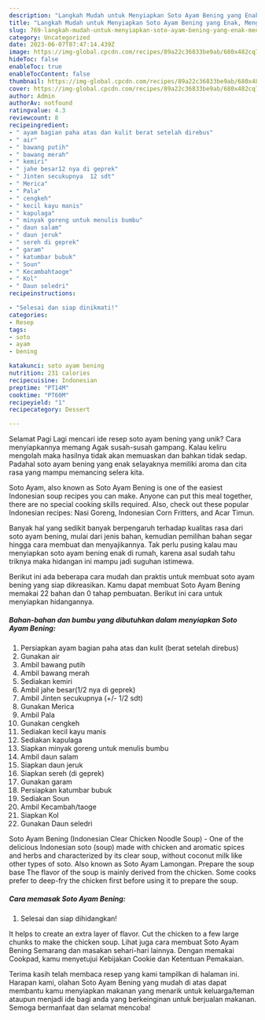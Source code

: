 ```yaml
---
description: "Langkah Mudah untuk Menyiapkan Soto Ayam Bening yang Enak, Mengugah Selera"
title: "Langkah Mudah untuk Menyiapkan Soto Ayam Bening yang Enak, Mengugah Selera"
slug: 769-langkah-mudah-untuk-menyiapkan-soto-ayam-bening-yang-enak-mengugah-selera
category: Uncategorized
date: 2023-06-07T07:47:14.439Z
image: https://img-global.cpcdn.com/recipes/89a22c36833be9ab/680x482cq70/soto-ayam-bening-foto-resep-utama.jpg
hideToc: false
enableToc: true
enableTocContent: false
thumbnail: https://img-global.cpcdn.com/recipes/89a22c36833be9ab/680x482cq70/soto-ayam-bening-foto-resep-utama.jpg
cover: https://img-global.cpcdn.com/recipes/89a22c36833be9ab/680x482cq70/soto-ayam-bening-foto-resep-utama.jpg
author: Admin
authorAv: notfound
ratingvalue: 4.3
reviewcount: 8
recipeingredient:
- " ayam bagian paha atas dan kulit berat setelah direbus"
- " air"
- " bawang putih"
- " bawang merah"
- " kemiri"
- " jahe besar12 nya di geprek"
- " Jinten secukupnya  12 sdt"
- " Merica"
- " Pala"
- " cengkeh"
- " kecil kayu manis"
- " kapulaga"
- " minyak goreng untuk menulis bumbu"
- " daun salam"
- " daun jeruk"
- " sereh di geprek"
- " garam"
- " katumbar bubuk"
- " Soun"
- " Kecambahtaoge"
- " Kol"
- " Daun seledri"
recipeinstructions:

- "Selesai dan siap dinikmati!"
categories:
- Resep
tags:
- soto
- ayam
- bening

katakunci: soto ayam bening 
nutrition: 231 calories
recipecuisine: Indonesian
preptime: "PT14M"
cooktime: "PT60M"
recipeyield: "1"
recipecategory: Dessert

---
```



Selamat Pagi Lagi mencari ide resep soto ayam bening yang unik? Cara menyiapkannya memang Agak susah-susah gampang. Kalau keliru mengolah maka hasilnya tidak akan memuaskan dan bahkan tidak sedap. Padahal soto ayam bening yang enak selayaknya memiliki aroma dan cita rasa yang mampu memancing selera kita.


Soto Ayam, also known as Soto Ayam Bening is one of the easiest Indonesian soup recipes you can make. Anyone can put this meal together, there are no special cooking skills required. Also, check out these popular Indonesian recipes: Nasi Goreng, Indonesian Corn Fritters, and Acar Timun.

Banyak hal yang sedikit banyak berpengaruh terhadap kualitas rasa dari soto ayam bening, mulai dari jenis bahan, kemudian pemilihan bahan segar hingga cara membuat dan menyajikannya. Tak perlu pusing kalau mau menyiapkan soto ayam bening enak di rumah, karena asal sudah tahu triknya maka hidangan ini mampu jadi suguhan istimewa.


Berikut ini ada beberapa cara mudah dan praktis untuk membuat soto ayam bening yang siap dikreasikan. Kamu dapat membuat Soto Ayam Bening memakai 22 bahan dan 0 tahap pembuatan. Berikut ini cara untuk menyiapkan hidangannya.

<!--inarticleads1-->

##### Bahan-bahan dan bumbu yang dibutuhkan dalam menyiapkan Soto Ayam Bening:

1. Persiapkan  ayam bagian paha atas dan kulit (berat setelah direbus)
1. Gunakan  air
1. Ambil  bawang putih
1. Ambil  bawang merah
1. Sediakan  kemiri
1. Ambil  jahe besar(1/2 nya di geprek)
1. Ambil  Jinten secukupnya (+/- 1/2 sdt)
1. Gunakan  Merica
1. Ambil  Pala
1. Gunakan  cengkeh
1. Sediakan  kecil kayu manis
1. Sediakan  kapulaga
1. Siapkan  minyak goreng untuk menulis bumbu
1. Ambil  daun salam
1. Siapkan  daun jeruk
1. Siapkan  sereh (di geprek)
1. Gunakan  garam
1. Persiapkan  katumbar bubuk
1. Sediakan  Soun
1. Ambil  Kecambah/taoge
1. Siapkan  Kol
1. Gunakan  Daun seledri


Soto Ayam Bening (Indonesian Clear Chicken Noodle Soup) - One of the delicious Indonesian soto (soup) made with chicken and aromatic spices and herbs and characterized by its clear soup, without coconut milk like other types of soto. Also known as Soto Ayam Lamongan. Prepare the soup base The flavor of the soup is mainly derived from the chicken. Some cooks prefer to deep-fry the chicken first before using it to prepare the soup. 

<!--inarticleads2-->

##### Cara memasak Soto Ayam Bening:


1. Selesai dan siap dihidangkan!

It helps to create an extra layer of flavor. Cut the chicken to a few large chunks to make the chicken soup. Lihat juga cara membuat Soto Ayam Bening Semarang dan masakan sehari-hari lainnya. Dengan memakai Cookpad, kamu menyetujui Kebijakan Cookie dan Ketentuan Pemakaian. 

Terima kasih telah membaca resep yang kami tampilkan di halaman ini. Harapan kami, olahan Soto Ayam Bening yang mudah di atas dapat membantu kamu menyiapkan makanan yang menarik untuk keluarga/teman ataupun menjadi ide bagi anda yang berkeinginan untuk berjualan makanan. Semoga bermanfaat dan selamat mencoba!
